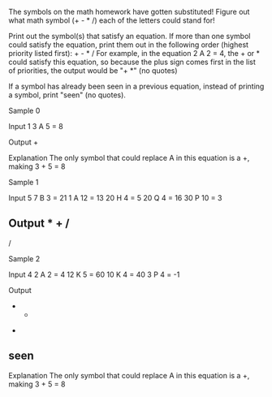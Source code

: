 The symbols on the math homework have gotten substituted! Figure out what math symbol (+ - * /) each of the letters could stand for!


Print out the symbol(s) that satisfy an equation. If more than one symbol could satisfy the equation, print them out in the following order (highest priority listed first): + - * / For example, in the equation 2 A 2 = 4, the + or * could satisfy this equation, so because the plus sign comes first in the list of priorities, the output would be "+ \*" (no quotes)

If a symbol has already been seen in a previous equation, instead of printing a symbol, print "seen" (no quotes).



Sample 0

Input 
1
3 A 5 = 8

Output
+

Explanation
The only symbol that could replace A in this equation is a +, making 3 + 5 = 8 

Sample 1

Input
5
7 B 3 = 21
1 A 12 = 13
20 H 4 = 5
20 Q 4 = 16
30 P 10 = 3

Output
*
+
/
-
/

Sample 2

Input
4
2 A 2 = 4
12 K 5 = 60
10 K 4 = 40
3 P 4 = -1


Output
+ *
*
seen
-


Explanation
The only symbol that could replace A in this equation is a +, making 3 + 5 = 8 